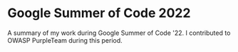 # Google Summer of Code 2022
A summary of my work during Google Summer of Code '22. I contributed to OWASP PurpleTeam during this period.
